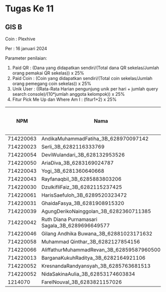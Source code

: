 # Tugas Ke 11

## GIS B
Coin : Plexhive

Per : 16 januari 2024

Parameter penilaian:
1. Paid QR : (Dana yang didapatkan sendiri/(Total dana QR sekelas/Jumlah orang pemakai QR sekelas))  x  25%
2. Paid Coin : (Coin yang didapatkan sendiri/(Total coin sekelas/Jumlah orang pemegang coin sekelas))  x  25%
3. Unik User : ((Rata-Rata Harian pengunjung unik per hari + jumlah query search console)/(10*jumlah anggota kelompok)) x 25%
4. Fitur Pick Me Up dan Where Am I : (fitur1+2) x 25%


| NPM | Nama | Paid QR | Paid Coin | Unik User / Hari | CSS Mobile Friendly | Fitur Where Am I | Fitur Pick Me Up | 
|----------|----------|----------|----------|----------|----------|----------|----------|
| 714220063 | AndikaMuhammadFatiha_3B_628970097142   | 15.063 | 3458 | - | - | - | 0 |
| 714220023 | Serli_3B_6282116333769                 | 15.000 | 1967 | - | - | - | 0 |
| 714220054 | DeviWulandari_3B_628132953526          | 15.054 | 2315 | - | - | - | 0 |
| 714220050 | AriaDiva_3B_6283169024787              | 15.050 | 2284 | - | - | - | 0 |
| 714220043 | Yogi_3B_6281360640668                  | 0 | 17191 | - | - | - | 0 |
| 714220043 | Rayfanaqbil_3B_6285883803206                  | 0 | 2961 | - | - | - | 0 |
| 714220030 | DzulkifliFaiz_3B_6282115237425                 | 0 | 2960 | - | - | - | 0 |
| 714220061 | HarisSaefuloh_3B_6289520323472                 | 0 | 1358 | - | - | - | 0 |
| 714220031 | GhaidaFasya_3B_6281908915320                 | 15.031 | 12318 | - | - | - | 0 |
| 714220039 | AgungDerikoNainggolan_3B_6282360711385                 | 15.039 | 3399 | - | - | - | 0 |
| 714220042 | Ruth Diana Purnamasari Sagala_3B_6289696649577 | 30.042 | 2466 | - | - | - | 0 |
| 714220046 | Gilang Andhika Buwana_3B_62881023171632 | 0 | 7154 | - | - | - | 0 |
| 714220058 | Muhammad Qinthar_3B_6282127854156 | 0 | 6228 | - | - | - | 0 |
| 714220066 | AliffathurMuhammadRevan_3B_62859587960500                 | 15.066 | 0 | - | - | - | 0 |
| 714220013 | BarganaKukuhRaditya_3B_6282164921106                 | 15.013 | 0 | - | - | - | 0 |
| 714220052 | KresnandaRandyansyah_3B_6285763681513                 | 15.052 | 0 | - | - | - | 0 |
| 714220052 | NidaSakinaAulia_3B_62853174603834                 | 30.040 | 2975 | - | - | - | 0 |
| 1214070 | FarelNouval_3B_6283821157026                 | 15.000 | 2653 | - | - | - | 0 |
